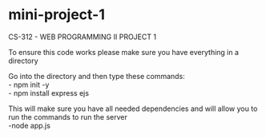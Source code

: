 # mini-project-1
CS-312 - WEB PROGRAMMING II PROJECT 1

To ensure this code works please make sure you have everything in a directory

Go into the directory and then type these commands:
<br/>- npm init -y
<br/>- npm install express ejs

This will make sure you have all needed dependencies and will allow you to run the commands to run the server
<br/>-node app.js
